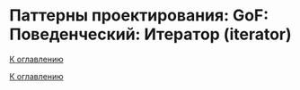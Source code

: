 # Паттерны проектирования: GoF: Поведенческий: Итератор (iterator)

<!--
https://refactoring.guru/ru/design-patterns/catalog
-->

[К оглавлению](../../../README.md)



[К оглавлению](../../../README.md)
